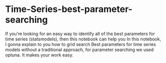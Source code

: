 # Time-Series-best-parameter-searching
If you’re looking for an easy way to identify all of the best parameters for time series (statsmodels), then this notebook can help you 
In this notebook, I gonna explain to you how to grid search Best parameters for time series models without a traditional approach, for parameter searching we used optuna. 
It makes your work easy.

